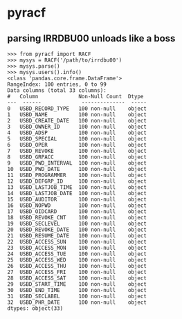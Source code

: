 # pyracf

## parsing IRRDBU00 unloads like a boss

    >>> from pyracf import RACF
    >>> mysys = RACF('/path/to/irrdbu00')
    >>> mysys.parse()
    >>> mysys.users().info()
    <class 'pandas.core.frame.DataFrame'>
    RangeIndex: 100 entries, 0 to 99
    Data columns (total 33 columns):
    #   Column             Non-Null Count  Dtype 
    ---  ------             --------------  ----- 
    0   USBD_RECORD_TYPE   100 non-null    object
    1   USBD_NAME          100 non-null    object
    2   USBD_CREATE_DATE   100 non-null    object
    3   USBD_OWNER_ID      100 non-null    object
    4   USBD_ADSP          100 non-null    object
    5   USBD_SPECIAL       100 non-null    object
    6   USBD_OPER          100 non-null    object
    7   USBD_REVOKE        100 non-null    object
    8   USBD_GRPACC        100 non-null    object
    9   USBD_PWD_INTERVAL  100 non-null    object
    10  USBD_PWD_DATE      100 non-null    object
    11  USBD_PROGRAMMER    100 non-null    object
    12  USBD_DEFGRP_ID     100 non-null    object
    13  USBD_LASTJOB_TIME  100 non-null    object
    14  USBD_LASTJOB_DATE  100 non-null    object
    15  USBD_AUDITOR       100 non-null    object
    16  USBD_NOPWD         100 non-null    object
    17  USBD_OIDCARD       100 non-null    object
    18  USBD_REVOKE_CNT    100 non-null    object
    19  USBD_SECLEVEL      100 non-null    object
    20  USBD_REVOKE_DATE   100 non-null    object
    21  USBD_RESUME_DATE   100 non-null    object
    22  USBD_ACCESS_SUN    100 non-null    object
    23  USBD_ACCESS_MON    100 non-null    object
    24  USBD_ACCESS_TUE    100 non-null    object
    25  USBD_ACCESS_WED    100 non-null    object
    26  USBD_ACCESS_THU    100 non-null    object
    27  USBD_ACCESS_FRI    100 non-null    object
    28  USBD_ACCESS_SAT    100 non-null    object
    29  USBD_START_TIME    100 non-null    object
    30  USBD_END_TIME      100 non-null    object
    31  USBD_SECLABEL      100 non-null    object
    32  USBD_PHR_DATE      100 non-null    object
    dtypes: object(33)

